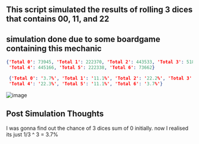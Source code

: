 ## This script simulated the results of rolling 3 dices that contains 00, 11, and 22
## simulation done due to some boardgame containing this mechanic
```json
{'Total 0': 73945, 'Total 1': 222370, 'Total 2': 443533, 'Total 3': 518986, 
 'Total 4': 445166, 'Total 5': 222338, 'Total 6': 73662}

 {'Total 0': '3.7%', 'Total 1': '11.1%', 'Total 2': '22.2%', 'Total 3': '25.9%', 
 'Total 4': '22.3%', 'Total 5': '11.1%', 'Total 6': '3.7%'}  
```

![image](https://github.com/WildSphee/3_dice_roll_simulation/assets/38903045/4a79378a-2a70-4a19-a82a-781d8eac4b99)

## Post Simulation Thoughts
I was gonna find out the chance of 3 dices sum of 0 initially. now I realised its just 1/3 ^ 3 = 3.7% 
